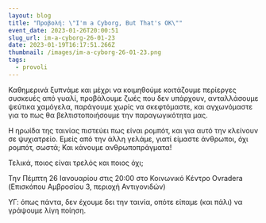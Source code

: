 ```yaml
---
layout: blog
title: "Προβολή: \"I'm a Cyborg, But That's OK\""
event_date: 2023-01-26T20:00:51
slug_url: im-a-cyborg-26-01-23
date: 2023-01-19T16:17:51.266Z
thumbnail: /images/im-a-cyborg-26-01-23.png
tags:
  - provoli
---
```

Καθημερινά ξυπνάμε και μέχρι να κοιμηθούμε κοιτάζουμε περίεργες συσκευές από γυαλί, προβάλουμε ζωές που δεν υπάρχουν, ανταλλάσουμε ψεύτικα χαμόγελα, παράγουμε χωρίς να σκεφτόμαστε, και αγχωνόμαστε για το πως θα βελτιστοποιήσουμε την παραγωγικότητα μας.

Η ηρωίδα της ταινίας πιστεύει πως είναι ρομπότ, και για αυτό την κλείνουν σε ψυχιατρείο. Εμείς από την άλλη γελάμε, γιατί είμαστε άνθρωποι, όχι ρομπότ, σωστά; Και κάνουμε ανθρωποπράγματα!

Τελικά, ποιος είναι τρελός και ποιος όχι;

Την Πέμπτη 26 Ιανουαρίου στις 20:00 στο Κοινωνικό Κέντρο Ovradera (Επισκόπου Αμβροσίου 3, περιοχή Αντιγονιδών)

ΥΓ: όπως πάντα, δεν έχουμε δει την ταινία, οπότε είπαμε (και πάλι) να γράψουμε λίγη ποίηση.